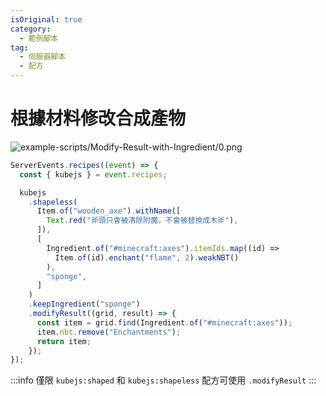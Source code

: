 ```yaml
---
isOriginal: true
category:
  - 範例腳本
tag:
  - 伺服器腳本
  - 配方
---
```


# 根據材料修改合成產物

![example-scripts/Modify-Result-with-Ingredient/0.png](/example-scripts/Modify-Result-with-Ingredient/0.png)

```js
ServerEvents.recipes((event) => {
  const { kubejs } = event.recipes;

  kubejs
    .shapeless(
      Item.of("wooden_axe").withName([
        Text.red("斧頭只會被清除附魔，不會被替換成木斧"),
      ]),
      [
        Ingredient.of("#minecraft:axes").itemIds.map((id) =>
          Item.of(id).enchant("flame", 2).weakNBT()
        ),
        "sponge",
      ]
    )
    .keepIngredient("sponge")
    .modifyResult((grid, result) => {
      const item = grid.find(Ingredient.of("#minecraft:axes"));
      item.nbt.remove("Enchantments");
      return item;
    });
});
```

:::info
僅限 `kubejs:shaped` 和 `kubejs:shapeless` 配方可使用 `.modifyResult`
:::
